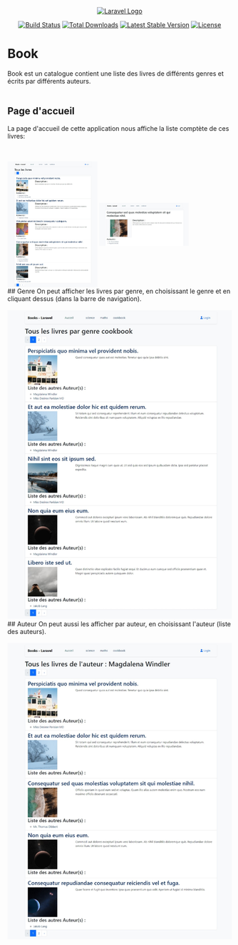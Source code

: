 <p align="center"><a href="https://laravel.com" target="_blank"><img src="https://raw.githubusercontent.com/laravel/art/master/logo-lockup/5%20SVG/2%20CMYK/1%20Full%20Color/laravel-logolockup-cmyk-red.svg" width="400" alt="Laravel Logo"></a></p>

<p align="center">
<a href="https://github.com/laravel/framework/actions"><img src="https://github.com/laravel/framework/workflows/tests/badge.svg" alt="Build Status"></a>
<a href="https://packagist.org/packages/laravel/framework"><img src="https://img.shields.io/packagist/dt/laravel/framework" alt="Total Downloads"></a>
<a href="https://packagist.org/packages/laravel/framework"><img src="https://img.shields.io/packagist/v/laravel/framework" alt="Latest Stable Version"></a>
<a href="https://packagist.org/packages/laravel/framework"><img src="https://img.shields.io/packagist/l/laravel/framework" alt="License"></a>
</p>

# Book
Book est un catalogue contient une liste des livres de différents genres et écrits par différents auteurs.<br><br>
## Page d'accueil

La page d'accueil de cette application nous affiche la liste comptète de ces livres:
<br><br>
<div style="display: inline_block"><br>
<img src="https://github.com/Sekma/book/blob/main/img_interface/front_home.jpeg" align="center" width="40%"  alt="">
<img src="https://github.com/Sekma/book/blob/main/img_interface/front_show_book.jpeg" align="center" width="40%" alt="">
</div>
## Genre
On peut afficher les livres par genre, en choisissant le genre et en cliquant dessus (dans la barre de navigation).
<br><br>
<img src="https://github.com/Sekma/book/blob/main/img_interface/front_genre.jpeg" alt="">
## Auteur
On peut aussi les afficher par auteur, en choisissant l'auteur (liste des auteurs).
<br><br>
<img src="https://github.com/Sekma/book/blob/main/img_interface/front_author.jpeg" alt="">




